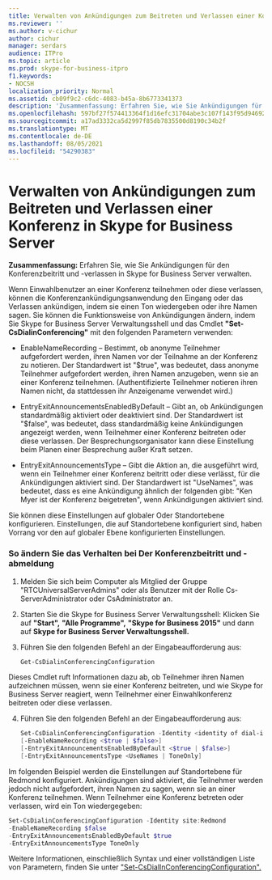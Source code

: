 ```yaml
---
title: Verwalten von Ankündigungen zum Beitreten und Verlassen einer Konferenz in Skype for Business Server
ms.reviewer: ''
ms.author: v-cichur
author: cichur
manager: serdars
audience: ITPro
ms.topic: article
ms.prod: skype-for-business-itpro
f1.keywords:
- NOCSH
localization_priority: Normal
ms.assetid: cb09f9c2-c6dc-4083-b45a-8b6773341373
description: 'Zusammenfassung: Erfahren Sie, wie Sie Ankündigungen für den Konferenzbeitritt und -verlassen in Skype for Business Server verwalten.'
ms.openlocfilehash: 597bf27f574413364f1d16efc31704abe3c107f143f95d9469234d84d245628b
ms.sourcegitcommit: a17ad3332ca5d2997f85db7835500d8190c34b2f
ms.translationtype: MT
ms.contentlocale: de-DE
ms.lasthandoff: 08/05/2021
ms.locfileid: "54290383"
---
```

# <a name="manage-conference-join-and-leave-announcements-in-skype-for-business-server"></a>Verwalten von Ankündigungen zum Beitreten und Verlassen einer Konferenz in Skype for Business Server
 
**Zusammenfassung:** Erfahren Sie, wie Sie Ankündigungen für den Konferenzbeitritt und -verlassen in Skype for Business Server verwalten.
  
Wenn Einwahlbenutzer an einer Konferenz teilnehmen oder diese verlassen, können die Konferenzankündigungsanwendung den Eingang oder das Verlassen ankündigen, indem sie einen Ton wiedergeben oder ihre Namen sagen. Sie können die Funktionsweise von Ankündigungen ändern, indem Sie Skype for Business Server Verwaltungsshell und das Cmdlet **"Set-CsDialinConferencing"** mit den folgenden Parametern verwenden:
  
- EnableNameRecording – Bestimmt, ob anonyme Teilnehmer aufgefordert werden, ihren Namen vor der Teilnahme an der Konferenz zu notieren. Der Standardwert ist "$true", was bedeutet, dass anonyme Teilnehmer aufgefordert werden, ihren Namen anzugeben, wenn sie an einer Konferenz teilnehmen. (Authentifizierte Teilnehmer notieren ihren Namen nicht, da stattdessen ihr Anzeigename verwendet wird.)
    
- EntryExitAnnouncementsEnabledByDefault – Gibt an, ob Ankündigungen standardmäßig aktiviert oder deaktiviert sind. Der Standardwert ist "$false", was bedeutet, dass standardmäßig keine Ankündigungen angezeigt werden, wenn Teilnehmer einer Konferenz beitreten oder diese verlassen. Der Besprechungsorganisator kann diese Einstellung beim Planen einer Besprechung außer Kraft setzen.
    
- EntryExitAnnouncementsType – Gibt die Aktion an, die ausgeführt wird, wenn ein Teilnehmer einer Konferenz beitritt oder diese verlässt, für die Ankündigungen aktiviert sind. Der Standardwert ist "UseNames", was bedeutet, dass es eine Ankündigung ähnlich der folgenden gibt: "Ken Myer ist der Konferenz beigetreten", wenn Ankündigungen aktiviert sind.
    
Sie können diese Einstellungen auf globaler Oder Standortebene konfigurieren. Einstellungen, die auf Standortebene konfiguriert sind, haben Vorrang vor den auf globaler Ebene konfigurierten Einstellungen.
   

### <a name="to-modify-the-conference-join-and-leave-announcement-behavior"></a>So ändern Sie das Verhalten bei Der Konferenzbeitritt und -abmeldung

1. Melden Sie sich beim Computer als Mitglied der Gruppe "RTCUniversalServerAdmins" oder als Benutzer mit der Rolle Cs-ServerAdministrator oder CsAdministrator an.
    
2. Starten Sie die Skype for Business Server Verwaltungsshell: Klicken Sie auf **"Start",** **"Alle Programme",** **"Skype for Business 2015"** und dann auf **Skype for Business Server Verwaltungsshell.**
    
3. Führen Sie den folgenden Befehl an der Eingabeaufforderung aus:
    
   ```PowerShell
   Get-CsDialinConferencingConfiguration
   ```

Dieses Cmdlet ruft Informationen dazu ab, ob Teilnehmer ihren Namen aufzeichnen müssen, wenn sie einer Konferenz beitreten, und wie Skype for Business Server reagiert, wenn Teilnehmer einer Einwahlkonferenz beitreten oder diese verlassen.
    
4. Führen Sie den folgenden Befehl an der Eingabeaufforderung aus:
    
   ```PowerShell
   Set-CsDialinConferencingConfiguration -Identity <identity of dial-in conferencing settings to be modified>
   [-EnableNameRecording <$true | $false>]
   [-EntryExitAnnouncementsEnabledByDefault <$true | $false>]
   [-EntryExitAnnouncementsType <UseNames | ToneOnly]
   ```

Im folgenden Beispiel werden die Einstellungen auf Standortebene für Redmond konfiguriert. Ankündigungen sind aktiviert, die Teilnehmer werden jedoch nicht aufgefordert, ihren Namen zu sagen, wenn sie an einer Konferenz teilnehmen. Wenn Teilnehmer eine Konferenz betreten oder verlassen, wird ein Ton wiedergegeben:
  
```PowerShell
Set-CsDialinConferencingConfiguration -Identity site:Redmond
-EnableNameRecording $false
-EntryExitAnnouncementsEnabledByDefault $true
-EntryExitAnnouncementsType ToneOnly
```

Weitere Informationen, einschließlich Syntax und einer vollständigen Liste von Parametern, finden Sie unter ["Set-CsDialInConferencingConfiguration".](/powershell/module/skype/set-csdialinconferencingconfiguration?view=skype-ps)
